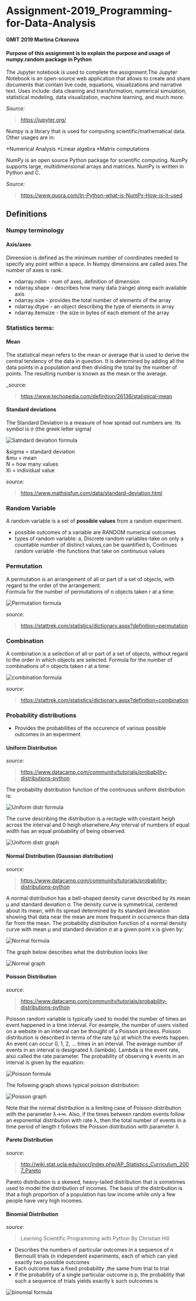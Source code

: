 # Assignment-2019_Programming-for-Data-Analysis

__GMIT 2019
Martina Crkonova__

#### Purpose of this assignment is to explain the purpose and usage of numpy.random package in Python

The Jupyter notebook is used to complete the assignment.The Jupyter Notebook is an open-source web application that allows to create and share documents that contain live code, equations, visualizations and narrative text. Uses include: data cleaning and transformation, numerical simulation, statistical modeling, data visualization, machine learning, and much more.

_Source:_
>https://jupyter.org/

Numpy is a library that is used for computing scientific/mathematical data. Other usages are in:

*Numerical Analysis
*Linear algebra
*Matrix computations

NumPy is an open source Python package for scientific computing. NumPy supports large, multidimensional arrays and matrices. NumPy is written in Python and C.

_Source:_
>https://www.quora.com/In-Python-what-is-NumPy-How-is-it-used

## Definitions

### Numpy terminology

#### Axis/axes

Dimension is defined as the minimum number of coordinates needed to specify any point within a space. In Numpy dimensions are called axes.The number of axes is rank.

 * ndarray.ndim - num of axes, definition of dimension<br/>
 * ndarray.shape - describes how many data (range) along each available axis<br/>
 * ndarray.size - provides the total number of elements of the array<br/>
 * ndarray.dtype - an object describing the type of elements in array <br/>
 * ndarray.itemsize - the size in bytes of each element of the array<br/>
       
### Statistics terms:

#### Mean

The statistical mean refers to the mean or average that is used to derive the central tendency of the data in question. It is determined by adding all the data points in a population and then dividing the total by the number of points. The resulting number is known as the mean or the average.

_source:
>https://www.techopedia.com/definition/26136/statistical-mean


#### Standard deviations

The Standard Deviation is a measure of how spread out numbers are.
Its symbol is σ (the greek letter sigma)

![Satndard deviation formula](https://user-images.githubusercontent.com/47481671/68548931-3551b800-03ea-11ea-994a-5db24ba3e243.png)

&sigma = standard deviation<br/>
&mu = mean<br/>
N = how many values<br/>
Xi = individual value


_source:_
>https://www.mathsisfun.com/data/standard-deviation.html

### Random Variable

A random variable is a set of __possible values__ from a random experiment.

* possible outcomes of a variable are RANDOM numerical outcomes
* types of random variable:
a, Discrete random variables-take on only a countable number of distinct values,can be quantified
b, Continues random variable -the functions that take on continuous values



### Permutation

A permutation is an arrangement of all or part of a set of objects, with regard to the order of the arrangement.<br/>
Formula for the number of permutations of n objects taken r at a time:<br/>

![Permutation formula](https://user-images.githubusercontent.com/47481671/68549013-667eb800-03eb-11ea-9b73-2071018d6ccc.PNG)

_source:_
>https://stattrek.com/statistics/dictionary.aspx?definition=permutation

### Combination

A combination is a selection of all or part of a set of objects, without regard to the order in which objects are selected.
Formula for the number of combinations of n objects taken r at a time:<br/>

![combination formula](https://user-images.githubusercontent.com/47481671/68549022-88783a80-03eb-11ea-912d-d29f263af3aa.PNG)

_source:_
>https://stattrek.com/statistics/dictionary.aspx?definition=combination

### Probability distributions

* Provides the probabilities of the occurence of various possible outcomes in an experiment


#### Uniform Distribution

_source:_
>https://www.datacamp.com/community/tutorials/probability-distributions-python

The probability distribution function of the continuous uniform distribution is:

![Uniform distr formula](https://user-images.githubusercontent.com/47481671/68549132-ce81ce00-03ec-11ea-8d46-457cc847bd29.PNG)


The curve describing the distribution is a rectagle with constant heigh across the interval and 0 heigh elserwhere.Any interval of numbers of equal width has an equal probability of being observed.


![Uniform distr graph](https://user-images.githubusercontent.com/47481671/68549152-e8bbac00-03ec-11ea-8f21-171ba187c931.PNG)


#### Normal Distribution (Gaussian distribution)

_source:_
>https://www.datacamp.com/community/tutorials/probability-distributions-python

A normal distribution has a bell-shaped density curve described by its mean μ and standard deviation σ. The density curve is symmetrical, centered about its mean, with its spread determined by its standard deviation showing that data near the mean are more frequent in occurrence than data far from the mean. The probability distribution function of a normal density curve with mean μ and standard deviation σ at a given point x is given by:

![Normal formula](https://user-images.githubusercontent.com/47481671/68549112-8662ab80-03ec-11ea-9e5b-59c864a06d59.PNG)

The graph below describes what the distribution looks like:

![Normal graph](https://user-images.githubusercontent.com/47481671/68549117-9e3a2f80-03ec-11ea-82a9-e563639f2f52.PNG)

#### Poisson Distribution

_source:_
>https://www.datacamp.com/community/tutorials/probability-distributions-python

Poisson random variable is typically used to model the number of times an event happened in a time interval. For example, the number of users visited on a website in an interval can be thought of a Poisson process. Poisson distribution is described in terms of the rate (μ) at which the events happen. An event can occur 0, 1, 2, … times in an interval. The average number of events in an interval is designated λ (lambda). Lambda is the event rate, also called the rate parameter. The probability of observing k events in an interval is given by the equation:

![Poisson formula](https://user-images.githubusercontent.com/47481671/68549157-038e2080-03ed-11ea-8c2e-d81280c3bcb2.PNG)

The following graph shows typical poisson distribution:

![Poisson graph](https://user-images.githubusercontent.com/47481671/68549167-1b65a480-03ed-11ea-9725-6f781083f8c6.PNG)

Note that the normal distribution is a limiting case of Poisson distribution with the parameter λ→∞. Also, if the times between random events follow an exponential distribution with rate λ, then the total number of events in a time period of length t follows the Poisson distribution with parameter λ 
#### Pareto Distribution

_source:_
>http://wiki.stat.ucla.edu/socr/index.php/AP_Statistics_Curriculum_2007_Pareto

Pareto distribution is a skewed, heavy-tailed distribution that is sometimes used to model the distribution of incomes. The basis of the distribution is that a high proportion of a population has low income while only a few people have very high incomes.


#### Binomial Distribution

_source:_
>Learning Scientific Programming with Python By Christian Hill 

* Describes the numbers of particular outcomes in a sequence of n Bernoulli trials  (n independent experiments, each of which can yied exactly two possible outcomes 
* Each outcome has a fixed probability ,the same from trial to trial
* if the probability of a single particular outcome is p, the probablity that such a sequence of trials yields exactly k such outcomes is

![binomial formula](https://user-images.githubusercontent.com/47481671/68549174-320bfb80-03ed-11ea-8360-2ece03249043.PNG)


